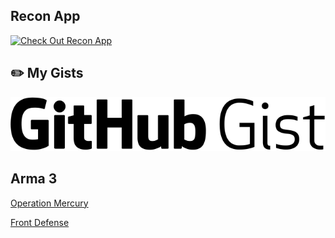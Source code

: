 ## Recon App
[![Check Out Recon App](https://recon.us.com/img/favicon.ico)](https://recon.us.com)

## ✏️ My Gists
[![ My Gists](https://raw.githubusercontent.com/b4b4r07/i/master/gist/logo.png)](https://gist.github.com/hostinfodev)

## Arma 3 
[Operation Mercury](https://github.com/hostinfodev/operation_mercury.zargabad)

[Front Defense](https://github.com/hostinfodev/front_defence.WL_Rosche)
